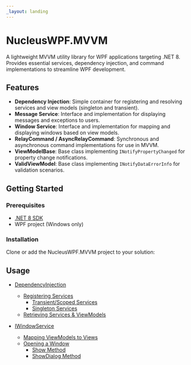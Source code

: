 ```yaml
---
_layout: landing
---
```


# NucleusWPF.MVVM

A lightweight MVVM utility library for WPF applications targeting .NET 8.  
Provides essential services, dependency injection, and command implementations to streamline WPF development.

## Features

- **Dependency Injection**: Simple container for registering and resolving services and view models (singleton and transient).
- **Message Service**: Interface and implementation for displaying messages and exceptions to users.
- **Window Service**: Interface and implementation for mapping and displaying windows based on view models.
- **RelayCommand / AsyncRelayCommand**: Synchronous and asynchronous command implementations for use in MVVM.
- **ViewModelBase**: Base class implementing `INotifyPropertyChanged` for property change notifications.
- **ValidViewModel**: Base class implementing `INotifyDataErrorInfo` for validation scenarios.

## Getting Started
### Prerequisites

- [.NET 8 SDK](https://dotnet.microsoft.com/download/dotnet/8.0)
- WPF project (Windows only)

### Installation

Clone or add the NucleusWPF.MVVM project to your solution:

## Usage

- [DependencyInjection](docs/DependencyInjection.md)
  - [Registering Services](docs/DependencyInjection.md#registering-services)
    - [Transient/Scoped Services](docs/DependencyInjection.md#transientscoped-services)
    - [Singleton Services](docs/DependencyInjection.md#singleton-services)
  - [Retrieving Services & ViewModels](docs/DependencyInjection.md#retrieving-services--viewmodels)

- [IWindowService](docs/IWindowService.md)
  - [Mapping ViewModels to Views](docs/IWindowService.md#mapping-viewmodels-to-views)
  - [Opening a Window](docs/IWindowService.md#opening-a-window)
    - [Show Method](docs/IWindowService.md#show-method)
    - [ShowDialog Method](docs/IWindowService.md#showdialog-method)